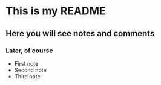 # This is my README

## Here you will see notes and comments

### Later, of course

* First note
* Second note
* Third note

